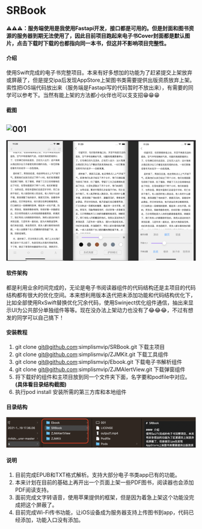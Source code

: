 # SRBook

#### ⚠️⚠️⚠️：服务端使用是我使用Fastapi开发，接口都是可用的。但是封面和图书资源的服务器到期无法使用了，因此目前项目跑起来电子书Cover封面都是默认图片，点击下载时下载的也都指向同一本书，但这并不影响项目完整性。

#### 介绍
使用Swift完成的电子书完整项目。本来有好多想加的功能为了赶紧提交上架放弃或屏蔽了，但是提交ipa后发现AppStore上架图书类需要提供出版资质放弃上架。索性把iOS端代码放出来（服务端是Fastapi写的代码暂时不放出来），有需要的同学可以参考下。当然有能上架的方法都小伙伴也可以支支招😁😁😁

#### 截图

## ![001](./srbookimage.png)

![002](./002.png)

#### 软件架构

都是利用业余时间完成的，无论是电子书阅读器组件的代码结构还是主项目的代码结构都有很大的优化空间。本来想利用版本迭代把未添加功能和代码结构优化下，比如全部使用RxSwift替换优化冗余代码，使用Swinject优化组件通信，抽出来显示UI为公共部分单独组件等等。现在没办法上架动力也没有了😂😂😂，不过有想发的同学可以自己搞下！

#### 安装教程

1.  git clone git@github.com:simplismvip/SRBook.git 下载主项目
2.  git clone git@github.com:simplismvip/ZJMKit.git 下载工具组件
3.  git clone git@github.com:simplismvip/Ebook.git 下载电子书解析组件
4.  git clone git@github.com:simplismvip/ZJMAlertView.git 下载弹窗组件
5.  将下载好的组件和主项目放到同一个文件夹下面，名字要和podfile中对应。**(具体看目录结构截图)**
6.  执行pod install 安装所需的第三方库和本地组件

#### 目录结构

![001](./001.png)

#### 说明

1.  目前完成EPUB和TXT格式解析。支持大部分电子书类app已有的功能。
2.  本来计划在目前的基础上再开出一个页面上架一些PDF图书，阅读器也会添加PDF阅读支持。
3.  面前完成文字转语音，使用苹果提供的框架，但是因为着急上架这个功能没完成把这个屏蔽了。
4.  目前完成Wi-Fi传书功能，让iOS设备成为服务器支持上传图书到app，代码已经添加，功能入口没有添加。
